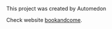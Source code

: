 This project was created by Automedon

Check website [bookandcome](https://bookandcome.netlify.app/popular).

